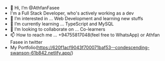 - 👋 Hi, I’m @AthfanFasee
- I'm a Full Stack Developer, who's actively working as a dev
- 👀 I’m interested in ... Web Development and learning new stuffs
- 🌱 I’m currently learning ... TypeScript and MySQL
- 💞️ I’m looking to collaborate on ... Co-learners
- 📫 How to reach me ... +94755817048(feel free to WhatsApp) or Athfan Fasee in twitter
- My Portfolio(https://620f1acf9043f700071baf53--condescending-swanson-61b842.netlify.app/)

<!---
AthfanFasee/AthfanFasee is a ✨ special ✨ repository because its `README.md` (this file) appears on your GitHub profile.
You can click the Preview link to take a look at your changes.
--->
